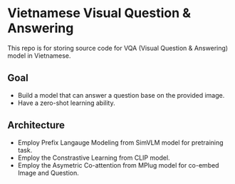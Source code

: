 # Vietnamese Visual Question & Answering
This repo is for storing source code for VQA (Visual Question &amp; Answering) model in Vietnamese.
## Goal
- Build a model that can answer a question base on the provided image.
- Have a zero-shot learning ability.
## Architecture
- Employ Prefix Langauge Modeling from SimVLM model for pretraining task.
- Employ the Constrastive Learning from CLIP model.
- Employ the Asymetric Co-attention from MPlug model for co-embed Image and Question.
